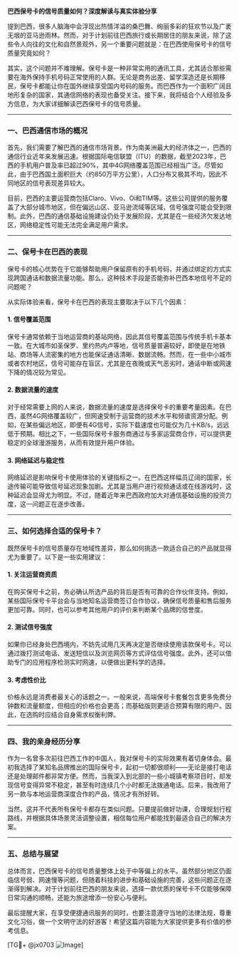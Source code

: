 **巴西保号卡的信号质量如何？深度解读与真实体验分享**

提到巴西，很多人脑海中会浮现出热情洋溢的桑巴舞、绚丽多彩的狂欢节以及广袤无垠的亚马逊雨林。然而，对于计划前往巴西旅行或长期居住的朋友来说，除了这些令人向往的文化和自然景观外，另一个重要问题就是：在巴西使用保号卡的信号质量究竟如何？

其实，这个问题并不难理解。保号卡是一种非常实用的通讯工具，尤其适合那些需要在海外保持手机号码正常使用的人群。无论是商务出差、留学深造还是长期移民，保号卡都能让你在国外继续享受国内号码的服务。而巴西作为一个面积广阔且地形复杂的国家，其通信网络的表现也备受关注。接下来，我将结合个人经验及多方信息，为大家详细解读巴西保号卡的信号质量。

---

### **一、巴西通信市场的概况**

首先，我们需要了解巴西的通信市场背景。作为南美洲最大的经济体之一，巴西的通信行业近年来发展迅速。根据国际电信联盟（ITU）的数据，截至2023年，巴西的手机用户普及率已超过90%，其中4G网络覆盖范围已经相当广泛。尽管如此，由于巴西国土面积巨大（约850万平方公里），人口分布又极其不均，因此不同地区的信号表现差异较大。

目前，巴西的主要运营商包括Claro、Vivo、Oi和TIM等。这些公司提供的服务覆盖了大部分城市地区，但在偏远山区、亚马逊流域等区域，信号强度可能会受到限制。此外，巴西的通信基础设施建设仍处于发展阶段，尤其是在一些经济欠发达地区，网络稳定性可能无法完全满足用户需求。

---

### **二、保号卡在巴西的表现**

保号卡的核心优势在于它能够帮助用户保留原有的手机号码，并通过绑定的方式实现跨国通话和数据流量功能。那么，这种技术手段是否能弥补巴西本地信号不足的问题呢？

从实际体验来看，保号卡在巴西的表现主要取决于以下几个因素：

#### **1. 信号覆盖范围**
保号卡通常依赖于当地运营商的基站网络，因此其信号覆盖范围与传统手机卡基本一致。在大城市如圣保罗、里约热内卢等地，信号质量普遍较好，即使是在地铁站、商场等人流密集的地方也能保证通话清晰、数据流畅。然而，在一些中小城市或者农村地区，信号可能存在盲区，尤其是在夜晚或天气恶劣时，通话中断或网速下降的情况较为常见。

#### **2. 数据流量的速度**
对于经常需要上网的人来说，数据流量的速度是选择保号卡的重要考量因素。在巴西，虽然4G网络覆盖较广，但网速受制于运营商的技术水平和频谱资源分配。例如，在某些偏远地区，即便有4G信号，实际下载速度也可能仅为几十KB/s，远远低于预期。相比之下，一些国际保号卡服务商通过与多家运营商合作，可以提供更稳定的全球漫游服务，从而有效提升用户体验。

#### **3. 网络延迟与稳定性**
网络延迟是影响保号卡使用体验的关键指标之一。在巴西这样幅员辽阔的国家，长途传输可能导致信号延迟现象加剧。尤其是当用户进行视频通话或在线游戏时，这种延迟会显得尤为明显。不过，随着近年来巴西政府加大对通信基础设施的投资力度，这一问题正在逐步改善。

---

### **三、如何选择合适的保号卡？**

既然保号卡的信号质量存在地域性差异，那么如何挑选一款适合自己的产品就显得尤为重要了。以下是一些实用建议：

#### **1. 关注运营商资质**
在购买保号卡之前，务必确认所选产品的背后是否有可靠的合作伙伴支持。例如，某些国际保号卡平台会与当地知名运营商签订合作协议，确保信号质量和售后服务更加可靠。同时，也可以参考其他用户的评价来判断某个品牌的信誉度。

#### **2. 测试信号强度**
如果你已经身处巴西境内，不妨先试用几天再决定是否继续使用该款保号卡。可以通过拨打测试电话、发送短信以及浏览网页等方式评估信号强度。此外，还可以借助专门的应用程序检测实时网速，以便做出更科学的选择。

#### **3. 考虑性价比**
价格永远是消费者最关心的话题之一。一般来说，高端保号卡套餐包含更多免费分钟数和流量额度，但相应的价格也会更高；而基础版则更适合预算有限的用户。因此，在选购时应结合自身需求权衡利弊。

---

### **四、我的亲身经历分享**

作为一名曾多次前往巴西工作的中国人，我对保号卡的实际效果有着切身体会。最初我选择了某知名品牌推出的国际保号卡，起初一切都很顺利——无论是接打电话还是处理邮件都非常方便。然而，当我深入到北部的一些小城镇考察项目时，却发现信号变得异常不稳定，甚至有时连续几个小时都无法拨通电话。后来，我改用了另一款与本地运营商深度合作的产品，情况才有所好转。

当然，这并不代表所有保号卡都存在类似问题。只要提前做好功课，合理规划行程路线，并根据具体场景灵活调整设置，相信每位用户都能找到最适合自己的解决方案。

---

### **五、总结与展望**

总体而言，巴西保号卡的信号质量整体上处于中等偏上的水平。虽然部分地区仍面临信号弱、网速慢等问题，但随着科技的进步和基础设施的完善，这些问题正在逐渐得到解决。对于计划前往巴西的朋友来说，选择一款优质的保号卡不仅能够保障日常沟通的顺畅，还能为旅途增添一份安心与便利。

最后提醒大家，在享受便捷通讯服务的同时，也要注意遵守当地的法律法规，尊重文化习俗，做一个文明守法的好游客！希望这篇内容能为大家提供更多有价值的参考信息。

[TG💪+ @jx0703 ![Image](https://github.com/user-attachments/assets/dbca1d08-cadb-493c-b0ec-ad6f7a83f270)]